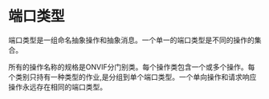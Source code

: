 # 端口类型

端口类型是一组命名抽象操作和抽象消息。一个单一的端口类型是不同的操作的集合。

所有的操作名称的规格是ONVIF分门别类。每个操作类包含一个或多个操作。每个类别只持有一种类型的作业,是分组到单个端口类型。一个单向操作和请求响应操作永远存在相同的端口类型。
